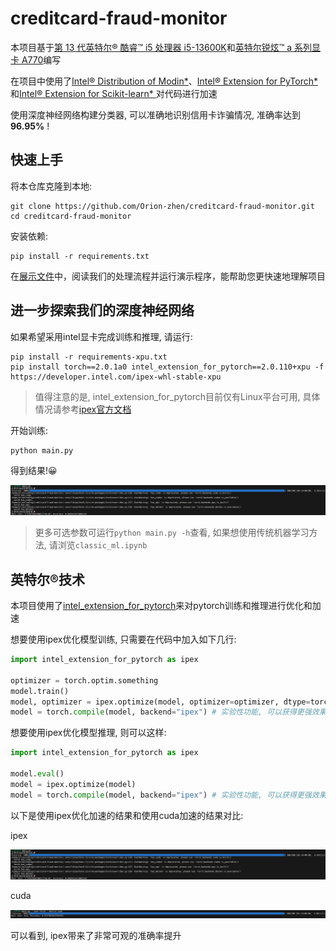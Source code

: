 # creditcard-fraud-monitor

本项目基于[第 13 代英特尔® 酷睿™ i5 处理器 i5-13600K](https://www.intel.cn/content/www/cn/zh/products/sku/230493/intel-core-i513600k-processor-24m-cache-up-to-5-10-ghz/specifications.html)和[英特尔锐炫™ a 系列显卡 A770](https://www.intel.cn/content/www/cn/zh/products/sku/229151/intel-arc-a770-graphics-16gb/specifications.html)编写

在项目中使用了[Intel® Distribution of Modin*](https://www.intel.cn/content/www/cn/zh/developer/tools/oneapi/distribution-of-modin.html)、[Intel® Extension for PyTorch*](https://pytorch.org/tutorials/recipes/recipes/intel_extension_for_pytorch.html)和[Intel® Extension for Scikit-learn* ](https://www.intel.cn/content/www/cn/zh/developer/tools/oneapi/scikit-learn.html)对代码进行加速

使用深度神经网络构建分类器, 可以准确地识别信用卡诈骗情况, 准确率达到 **96.95%** !

## 快速上手

将本仓库克隆到本地:

```shell
git clone https://github.com/Orion-zhen/creditcard-fraud-monitor.git
cd creditcard-fraud-monitor
```

安装依赖:

```shell
pip install -r requirements.txt
```

在[展示文件](./demo.ipynb)中，阅读我们的处理流程并运行演示程序，能帮助您更快速地理解项目

## 进一步探索我们的深度神经网络

如果希望采用intel显卡完成训练和推理, 请运行:

```shell
pip install -r requirements-xpu.txt
pip install torch==2.0.1a0 intel_extension_for_pytorch==2.0.110+xpu -f https://developer.intel.com/ipex-whl-stable-xpu
```

> 值得注意的是, intel_extension_for_pytorch目前仅有Linux平台可用, 具体情况请参考[ipex官方文档](https://github.com/intel/intel-extension-for-pytorch)

开始训练:

```shell
python main.py
```

得到结果!😀

![eg-ipex](assets/eg-ipex.png)

> 更多可选参数可运行`python main.py -h`查看, 如果想使用传统机器学习方法, 请浏览`classic_ml.ipynb`

## 英特尔®技术

本项目使用了[intel_extension_for_pytorch](https://github.com/intel/intel-extension-for-pytorch)来对pytorch训练和推理进行优化和加速

想要使用ipex优化模型训练, 只需要在代码中加入如下几行:

```python
import intel_extension_for_pytorch as ipex

optimizer = torch.optim.something
model.train()
model, optimizer = ipex.optimize(model, optimizer=optimizer, dtype=torch.float32)
model = torch.compile(model, backend="ipex") # 实验性功能, 可以获得更强效果
```

想要使用ipex优化模型推理, 则可以这样:

```python
import intel_extension_for_pytorch as ipex

model.eval()
model = ipex.optimize(model)
model = torch.compile(model, backend="ipex") # 实验性功能, 可以获得更强效果
```

以下是使用ipex优化加速的结果和使用cuda加速的结果对比:

ipex

![eg-ipex](assets/eg-ipex.png)

cuda

![eg-cuda](assets/eg-cuda.png)

可以看到, ipex带来了非常可观的准确率提升
